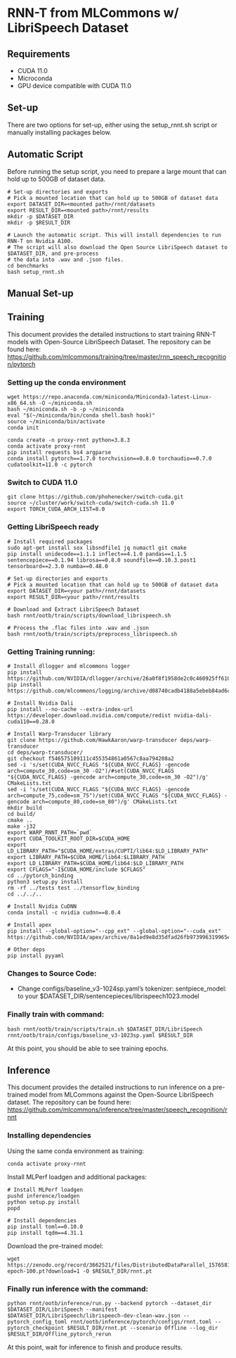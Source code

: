 # RNN-T from MLCommons w/ LibriSpeech Dataset

## Requirements

 - CUDA 11.0
 - Microconda
 - GPU device compatible with CUDA 11.0

## Set-up

There are two options for set-up, either using the setup_rnnt.sh script or manually installing packages below.

## Automatic Script

Before running the setup script, you need to prepare a large mount that can hold up to 500GB of dataset data.

```
# Set-up directories and exports
# Pick a mounted location that can hold up to 500GB of dataset data
export DATASET_DIR=<mounted path>/rnnt/datasets
export RESULT_DIR=<mounted path>/rnnt/results
mkdir -p $DATASET_DIR
mkdir -p $RESULT_DIR

# Launch the automatic script. This will install dependencies to run RNN-T on Nvidia A100.
# The script will also download the Open Source LibriSpeech dataset to $DATASET_DIR, and pre-process
# the data into .wav and .json files.
cd benchmarks
bash setup_rnnt.sh
```
## Manual Set-up

## Training

This document provides the detailed instructions to start training RNN-T models with Open-Source LibriSpeech Dataset. The repository can be found here: https://github.com/mlcommons/training/tree/master/rnn_speech_recognition/pytorch

### Setting up the conda environment
```
wget https://repo.anaconda.com/miniconda/Miniconda3-latest-Linux-x86_64.sh -O ~/miniconda.sh
bash ~/miniconda.sh -b -p ~/miniconda
eval "$(~/miniconda/bin/conda shell.bash hook)"
source ~/miniconda/bin/activate 
conda init

conda create -n proxy-rnnt python=3.8.3
conda activate proxy-rnnt
pip install requests bs4 argparse
conda install pytorch==1.7.0 torchvision==0.8.0 torchaudio==0.7.0 cudatoolkit=11.0 -c pytorch
```

### Switch to CUDA 11.0
```
git clone https://github.com/phohenecker/switch-cuda.git
source ~/cluster/work/switch-cuda/switch-cuda.sh 11.0
export TORCH_CUDA_ARCH_LIST=8.0
```

### Getting LibriSpeech ready
```
# Install required packages
sudo apt-get install sox libsndfile1 jq numactl git cmake
pip install unidecode==1.1.1 inflect==4.1.0 pandas==1.1.5 sentencepiece==0.1.94 librosa==0.8.0 soundfile==0.10.3.post1 tensorboard==2.3.0 numba==0.48.0

# Set-up directories and exports
# Pick a mounted location that can hold up to 500GB of dataset data
export DATASET_DIR=<your path>/rnnt/datasets
export RESULT_DIR=<your path>/rnnt/results

# Download and Extract LibriSpeech Dataset
bash rnnt/ootb/train/scripts/download_librispeech.sh

# Process the .flac files into .wav and .json
bash rnnt/ootb/train/scripts/preprocess_librispeech.sh
```

### Getting Training running:
```
# Install dllogger and mlcommons logger
pip install https://github.com/NVIDIA/dllogger/archive/26a0f8f1958de2c0c460925ff6102a4d2486d6cc.zip
pip install https://github.com/mlcommons/logging/archive/d08740cadb4188a5ebeb84ad6c68f98c1e129805.zip

# Install Nvidia Dali
pip install --no-cache --extra-index-url https://developer.download.nvidia.com/compute/redist nvidia-dali-cuda110==0.28.0

# Install Warp-Transducer library
git clone https://github.com/HawkAaron/warp-transducer deps/warp-transducer
cd deps/warp-transducer/
git checkout f546575109111c455354861a0567c8aa794208a2
sed -i 's/set(CUDA_NVCC_FLAGS "${CUDA_NVCC_FLAGS} -gencode arch=compute_30,code=sm_30 -O2")/#set(CUDA_NVCC_FLAGS "${CUDA_NVCC_FLAGS} -gencode arch=compute_30,code=sm_30 -O2")/g' CMakeLists.txt
sed -i 's/set(CUDA_NVCC_FLAGS "${CUDA_NVCC_FLAGS} -gencode arch=compute_75,code=sm_75")/set(CUDA_NVCC_FLAGS "${CUDA_NVCC_FLAGS} -gencode arch=compute_80,code=sm_80")/g' CMakeLists.txt
mkdir build
cd build/
cmake ..
make -j32
export WARP_RNNT_PATH=`pwd`
export CUDA_TOOLKIT_ROOT_DIR=$CUDA_HOME
export LD_LIBRARY_PATH="$CUDA_HOME/extras/CUPTI/lib64:$LD_LIBRARY_PATH"
export LIBRARY_PATH=$CUDA_HOME/lib64:$LIBRARY_PATH
export LD_LIBRARY_PATH=$CUDA_HOME/lib64:$LD_LIBRARY_PATH
export CFLAGS="-I$CUDA_HOME/include $CFLAGS"
cd ../pytorch_binding
python3 setup.py install
rm -rf ../tests test ../tensorflow_binding
cd ../../..

# Install Nvidia CuDNN
conda install -c nvidia cudnn==8.0.4

# Install apex
pip install --global-option="--cpp_ext" --global-option="--cuda_ext" https://github.com/NVIDIA/apex/archive/8a1ed9e8d35dfad26fb973996319965e4224dcdd.zip

# Other deps
pip install pyyaml
```

### Changes to Source Code:

* Change configs/baseline_v3-1024sp.yaml’s tokenizer: sentpiece_model: to your $DATASET_DIR/sentencepieces/librispeech1023.model

### Finally train with command:
```
bash rnnt/ootb/train/scripts/train.sh $DATASET_DIR/LibriSpeech rnnt/ootb/train/configs/baseline_v3-1023sp.yaml $RESULT_DIR
```
At this point, you should be able to see training epochs.

## Inference

This document provides the detailed instructions to run inference on a pre-trained model from MLCommons against the Open-Source LibriSpeech dataset. The repository can be found here: https://github.com/mlcommons/inference/tree/master/speech_recognition/rnnt

### Installing dependencies

Using the same conda environment as training:
```
conda activate proxy-rnnt
```

Install MLPerf loadgen and additional packages:
```
# Install MLPerf loadgen
pushd inference/loadgen
python setup.py install
popd

# Install dependencies
pip install toml==0.10.0
pip install tqdm==4.31.1
```

Download the pre-trained model:
```
wget https://zenodo.org/record/3662521/files/DistributedDataParallel_1576581068.9962234-epoch-100.pt?download=1 -O $RESULT_DIR/rnnt.pt
```

### Finally run inference with the command:
```
python rnnt/ootb/inference/run.py --backend pytorch --dataset_dir $DATASET_DIR/LibriSpeech --manifest $DATASET_DIR/LibriSpeech/librispeech-dev-clean-wav.json --pytorch_config_toml rnnt/ootb/inference/pytorch/configs/rnnt.toml --pytorch_checkpoint $RESULT_DIR/rnnt.pt --scenario Offline --log_dir $RESULT_DIR/Offline_pytorch_rerun
```
At this point, wait for inference to finish and produce results.

